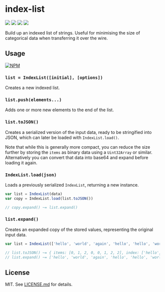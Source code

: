 # index-list
![](http://img.shields.io/badge/stability-experimental-orange.svg?style=flat)
![](http://img.shields.io/npm/v/index-list.svg?style=flat)
![](http://img.shields.io/npm/dm/index-list.svg?style=flat)
![](http://img.shields.io/npm/l/index-list.svg?style=flat)

Build up an indexed list of strings. Useful for minimising the size of categorical data when transferring it over the wire.

## Usage

[![NPM](https://nodei.co/npm/index-list.png)](https://nodei.co/npm/index-list/)

### `list = IndexList([initial], [options])`

Creates a new indexed list.

### `list.push(elements...)`

Adds one or more new elements to the end of the list.

### `list.toJSON()`

Creates a serialized version of the input data, ready to be stringified into
JSON, which can later be loaded with `IndexList.load()`.

Note that while this is generally more compact, you can
reduce the size further by storing the `items` as binary
data using a `Uint32Array` or similar. Alternatively you
can convert that data into base64 and expand before loading
it again.

### `IndexList.load(json)`

Loads a previously serialized `IndexList`, returning a new
instance.

``` javascript
var list = IndexList(data)
var copy = IndexList.load(list.toJSON())

// copy.expand() ~= list.expand()
```

### `list.expand()`

Creates an expanded copy of the stored values, representing the original
input data.

``` javascript
var list = IndexList(['hello', 'world', 'again', 'hello', 'hello', 'world', 'again', 'again'])

// list.toJSON() ~= { items: [0, 1, 2, 0, 0, 1, 2, 2], index: ['hello', 'world', 'again'] }
// list.expand() ~= ['hello', 'world', 'again', 'hello', 'hello', 'world', 'again', 'again']
```

## License

MIT. See [LICENSE.md](http://github.com/nodesource/index-list/blob/master/LICENSE.md) for details.
